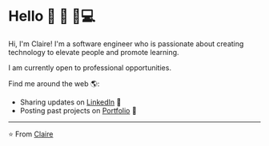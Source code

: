 <!--
**jw20191n/jw20191n** is a ✨ _special_ ✨ repository because its `README.md` (this file) appears on your GitHub profile.

Here are some ideas to get you started:

- 🔭 I’m currently working on ...
- 🌱 I’m currently learning ...
- 👯 I’m looking to collaborate on ...
- 🤔 I’m looking for help with ...
- 💬 Ask me about ...
- 📫 How to reach me: ...
- 😄 Pronouns: ...
- ⚡ Fun fact: ...
-->


# Hello 👋  👩 🏾‍💻

Hi, I'm Claire! I'm a software engineer who is passionate about creating technology to elevate people and promote learning. 

I am currently open to professional opportunities.  

Find me around the web 🌎:
- Sharing updates on <a href="https://www.linkedin.com/in/claire-jiayi-wang/">LinkedIn</a> 💼
- Posting past projects on <a href="http://jiayiwang.co">Portfolio</a> :open_file_folder:

---
⭐️ From [Claire](https://github.com/jw20191n)
